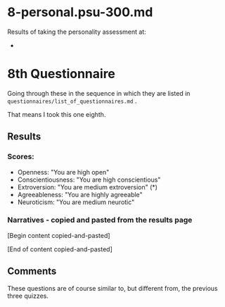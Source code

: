 
# 8-personal.psu-300.md

Results of taking the personality assessment at:

- 

# 8th Questionnaire

Going through these in the sequence in which they are listed in `questionnaires/list_of_questionnaires.md` .

That means I took this one eighth.

## Results


### Scores:


- Openness: "You are high open"
- Conscientiousness: "You are high conscientious"
- Extroversion: "You are medium extroversion" (*)
- Agreeableness: "You are highly agreeable"
- Neuroticism: "You are medium neurotic"


### Narratives - copied and pasted from the results page

[Begin content copied-and-pasted]


[End of content copied-and-pasted]


## Comments

These questions are of course similar to, but different from, the previous three quizzes.


